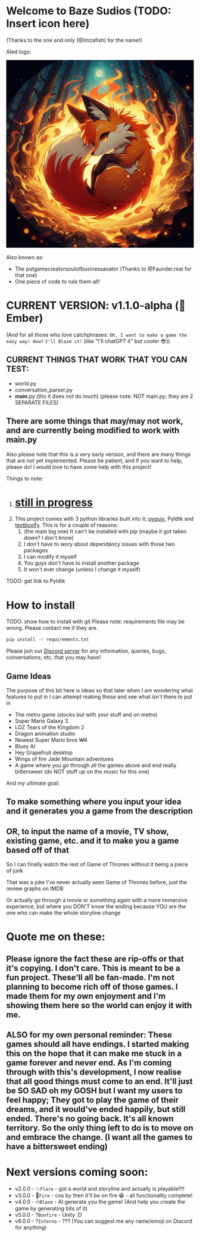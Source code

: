 # Welcome to Baze Sudios (TODO: Insert icon here)
(Thanks to the one and only (@Imzafish) for the name!)

AIed logo:

![Fox icon](https://raw.githubusercontent.com/Tsunami014/Blaze-Sudio/main/FOX1.jpg)

Also known as:
 - The putgamecreatorsoutofbusinessanator (Thanks to @Faunder.real for that one)
 - One piece of code to rule them all!

# CURRENT VERSION: v1.1.0-alpha (🔶 Ember)

(And for all those who love catchphrases: `Oh, I want to make a game the easy way! How?` `I'll Blaze it!` (like "I'll chatGPT it" but cooler 😎))

## CURRENT THINGS THAT WORK THAT YOU CAN TEST:
 - world.py
 - conversation_parser.py
 - __main__.py (tho it does not do much) (please note: NOT main.py; they are 2 SEPARATE FILES)
## There are some things that may/may not work, and are currently being modified to work with __main__.py

Also please note that this is a very early version, and there are many things that are not yet implemented. Please be patient, and if you want to help, please do! I would love to have some help with this project!

Things to note:
1. # **<u>still in progress</u>**
5. This project comes with 3 python libraries built into it; [pyguix](https://github.com/DarthData410/PyGames-pyguix), Pyldtk and [textboxify](https://github.com/hnrkcode/TextBoxify/tree/master). This is for a couple of reasons:
    1. (the main big one) It can't be installed with pip (maybe it got taken down? I don't know)
    2. I don't have to wory about dependancy issues with those two packages
    3. I can modify it myself
    4. You guys don't have to install another package
    5. It won't ever change (unless I change it myself)

TODO: get link to Pyldtk

# How to install
TODO: show how to install with git
Please note: requirements file may be wrong. Please contact me if they are.
```bash
pip install -r requirements.txt
```

Please join our [Discord server](https://discord.gg/9zrGKtF6Cs) for any information, queries, bugs, conversations, etc. that you may have!

## Game Ideas
The purpose of this bit here is ideas so that later when I am wondering what features to put in I can attempt making these and see what *isn't* there to put in
 - The metro game (stocks but with your stuff and on metro)
 - Super Mario Galaxy 3
 - LOZ Tears of the Kingdom 2
 - Dragon animation studio
 - Newest Super Mario bros ~~WII~~
 - Bluey AI
 - Hey Grapefruit desktop
 - Wings of fire Jade Mountain adventures
 - A game where you go through all the games above and end really bittersweet (do NOT stuff up on the music for this one)

And my ultimate goal:
## To make something where you input your idea and it generates you a game from the description
## OR, to input the name of a movie, TV show, existing game, etc. and it to make you a game based off of that

So I can finally watch the rest of Game of Thrones without it being a piece of junk

That was a joke I've never actually seen Game of Thrones before, just the review graphs on IMDB

Or actually go through a movie or something again with a more immersive experience, but where you DON'T know the ending because YOU are the one who can make the whole storyline change

# Quote me on these:
## Please ignore the fact these are rip-offs or that it's copying. I don't care. This is meant to be a fun project. These'll all be fan-made. I'm not planning to become rich off of those games. I made them for my own enjoyment and I'm showing them here so the world can enjoy it with me.
## ALSO for my own personal reminder: These games should all have endings. I started making this on the hope that it can make me stuck in a game forever and never end. As I'm coming through with this's development, I now realise that all good things must come to an end. It'll just be SO SAD oh my GOSH but I want my users to feel happy; They got to play the game of their dreams, and it would've ended happily, but still ended. There's no going back. It's all known territory. So the only thing left to do is to move on and embrace the change. (I want all the games to have a bittersweet ending)

# Next versions coming soon:
 - v2.0.0 - 💥`Flare` - got a world and storyline and actually is playable!!!!
 - v3.0.0 - 🌋`Fire` - cos by then it'll be on fire :grin: - all functionality complete!
 - v4.0.0 - 🔥`Blaze` - AI generate you the game! (And help you create the game by generating bits of it)
 - v5.0.0 - ?`Bonfire` - Unity :D
 - v6.0.0 - ?`Inferno` - ???
(You can suggest me any name/emoji on Discord for anything)
